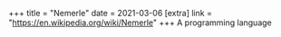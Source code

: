 +++
title = "Nemerle"
date = 2021-03-06
[extra]
link = "https://en.wikipedia.org/wiki/Nemerle"
+++
A programming language

